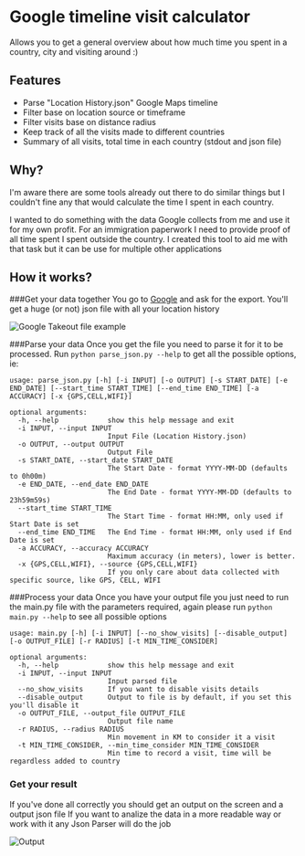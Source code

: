 # Google timeline visit calculator
Allows you to get a general overview about how much time you spent in a country, city and visiting around :)

## Features

- Parse "Location History.json" Google Maps timeline
- Filter base on location source or timeframe
- Filter visits base on distance radius
- Keep track of all the visits made to different countries
- Summary of all visits, total time in each country (stdout and json file)

## Why?

I'm aware there are some tools already out there to do similar things
but I couldn't fine any that would calculate the time I spent in each country.

I wanted to do something with the data Google collects from me and use it
for my own profit. For an immigration paperwork I need to provide proof of all time spent
I spent outside the country. I created this tool to aid me with that task but
it can be use for multiple other applications

## How it works?
###Get your data together
You go to [Google](https://takeout.google.com/settings/takeout) and ask for the export.
You'll get a huge (or not) json file with all your location history

![Google Takeout file example](https://github.com/guanana/google-timeline-visit-calculator/img/Google_Timeline_Export.png)

###Parse your data 
Once you get the file you need to parse it for it to be processed.
Run `python parse_json.py --help` to get all the possible options, ie:
```shell
usage: parse_json.py [-h] [-i INPUT] [-o OUTPUT] [-s START_DATE] [-e END_DATE] [--start_time START_TIME] [--end_time END_TIME] [-a ACCURACY] [-x {GPS,CELL,WIFI}]

optional arguments:
  -h, --help            show this help message and exit
  -i INPUT, --input INPUT
                        Input File (Location History.json)
  -o OUTPUT, --output OUTPUT
                        Output File
  -s START_DATE, --start_date START_DATE
                        The Start Date - format YYYY-MM-DD (defaults to 0h00m)
  -e END_DATE, --end_date END_DATE
                        The End Date - format YYYY-MM-DD (defaults to 23h59m59s)
  --start_time START_TIME
                        The Start Time - format HH:MM, only used if Start Date is set
  --end_time END_TIME   The End Time - format HH:MM, only used if End Date is set
  -a ACCURACY, --accuracy ACCURACY
                        Maximum accuracy (in meters), lower is better.
  -x {GPS,CELL,WIFI}, --source {GPS,CELL,WIFI}
                        If you only care about data collected with specific source, like GPS, CELL, WIFI

```
###Process your data
Once you have your output file you just need to run the main.py file with the parameters required,
again please run `python main.py --help` to see all possible options
```shell
usage: main.py [-h] [-i INPUT] [--no_show_visits] [--disable_output] [-o OUTPUT_FILE] [-r RADIUS] [-t MIN_TIME_CONSIDER]

optional arguments:
  -h, --help            show this help message and exit
  -i INPUT, --input INPUT
                        Input parsed file
  --no_show_visits      If you want to disable visits details
  --disable_output      Output to file is by default, if you set this you'll disable it
  -o OUTPUT_FILE, --output_file OUTPUT_FILE
                        Output file name
  -r RADIUS, --radius RADIUS
                        Min movement in KM to consider it a visit
  -t MIN_TIME_CONSIDER, --min_time_consider MIN_TIME_CONSIDER
                        Min time to record a visit, time will be regardless added to country

```
### Get your result
If you've done all correctly you should get an output on the screen and a output json file
If you want to analize the data in a more readable way or work with it any Json Parser will do the job


![Output](https://github.com/guanana/google-timeline-visit-calculator/img/Json_output.png)

